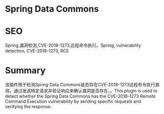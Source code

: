 # Spring Data Commons
# SEO
Spring,漏洞检测,CVE-2018-1273,远程命令执行。Spring, vulnerability detection, CVE-2018-1273, RCE
# Summary
该插件用于检测Spring Data Commons是否存在CVE-2018-1273远程命令执行漏洞，通过发送特定请求并验证响应来确认漏洞是否存在。。This plugin is used to detect whether the Spring Data Commons has the CVE-2018-1273 Remote Command Execution vulnerability by sending specific requests and verifying the response.
